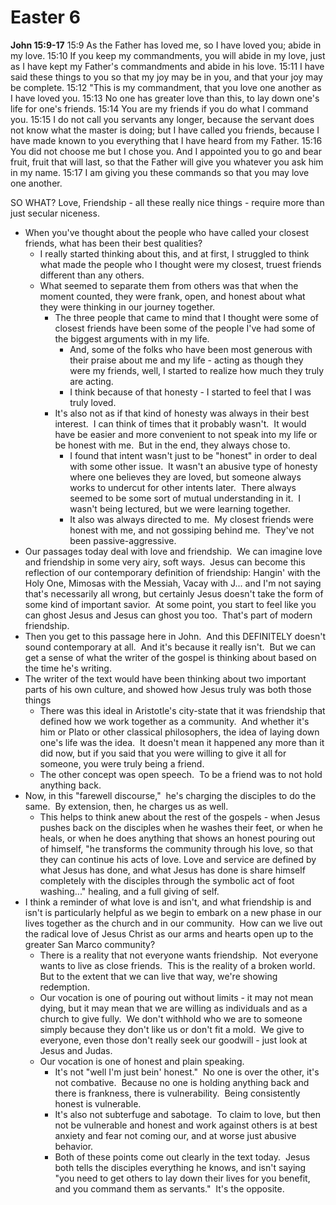 # Easter 6

**John 15:9-17**
15:9 As the Father has loved me, so I have loved you; abide in my love.
15:10 If you keep my commandments, you will abide in my love, just as I have kept my Father's commandments and abide in his love.
15:11 I have said these things to you so that my joy may be in you, and that your joy may be complete.
15:12 "This is my commandment, that you love one another as I have loved you.
15:13 No one has greater love than this, to lay down one's life for one's friends.
15:14 You are my friends if you do what I command you.
15:15 I do not call you servants any longer, because the servant does not know what the master is doing; but I have called you friends, because I have made known to you everything that I have heard from my Father.
15:16 You did not choose me but I chose you. And I appointed you to go and bear fruit, fruit that will last, so that the Father will give you whatever you ask him in my name.
15:17 I am giving you these commands so that you may love one another.

SO WHAT? Love, Friendship - all these really nice things - require more than just secular niceness.

* When you've thought about the people who have called your closest friends, what has been their best qualities?
	* I really started thinking about this, and at first, I struggled to think what made the people who I thought were my closest, truest friends different than any others.
	* What seemed to separate them from others was that when the moment counted, they were frank, open, and honest about what they were thinking in our journey together.
		* The three people that came to mind that I thought were some of closest friends have been some of the people I've had some of the biggest arguments with in my life.
			* And, some of the folks who have been most generous with their praise about me and my life - acting as though they were my friends, well, I started to realize how much they truly are acting.
			* I think because of that honesty - I started to feel that I was truly loved.
		* It's also not as if that kind of honesty was always in their best interest.  I can think of times that it probably wasn't.  It would have be easier and more convenient to not speak into my life or be honest with me.  But in the end, they always chose to.
			* I found that intent wasn't just to be "honest" in order to deal with some other issue.  It wasn't an abusive type of honesty where one believes they are loved, but someone always works to undercut for other intents later.  There always seemed to be some sort of mutual understanding in it.  I wasn't being lectured, but we were learning together.
			* It also was always directed to me.  My closest friends were honest with me, and not gossiping behind me.  They've not been passive-aggressive. 
* Our passages today deal with love and friendship.  We can imagine love and friendship in some very airy, soft ways.  Jesus can become this reflection of our contemporary definition of friendship: Hangin' with the Holy One, Mimosas with the Messiah, Vacay with J... and I'm not saying that's necessarily all wrong, but certainly Jesus doesn't take the form of some kind of important savior.  At some point, you start to feel like you can ghost Jesus and Jesus can ghost you too.  That's part of modern friendship.
* Then you get to this passage here in John.  And this DEFINITELY doesn't sound contemporary at all.  And it's because it really isn't.  But we can get a sense of what the writer of the gospel is thinking about based on the time he's writing.
* The writer of the text would have been thinking about two important parts of his own culture, and showed how Jesus truly was both those things
	* There was this ideal in Aristotle's city-state that it was friendship that defined how we work together as a community.  And whether it's him or Plato or other classical philosophers, the idea of laying down one's life was the idea.  It doesn't mean it happened any more than it did now, but if you said that you were willing to give it all for someone, you were truly being a friend.
	* The other concept was open speech.  To be a friend was to not hold anything back. 
* Now, in this "farewell discourse,"  he's charging the disciples to do the same.  By extension, then, he charges us as well.
	* This helps to think anew about the rest of the gospels - when Jesus pushes back on the disciples when he washes their feet, or when he heals, or when he does anything that shows an honest pouring out of himself, "he transforms the community through his love, so that they can continue his acts of love. Love and service are defined by what Jesus has done, and what Jesus has done is share himself completely with the disciples through the symbolic act of foot washing..." healing, and a full giving of self.
* I think a reminder of what love is and isn't, and what friendship is and isn't is particularly helpful as we begin to embark on a new phase in our lives together as the church and in our community.  How can we live out the radical love of Jesus Christ as our arms and hearts open up to the greater San Marco community?
	* There is a reality that not everyone wants friendship.  Not everyone wants to live as close friends.  This is the reality of a broken world.  But to the extent that we can live that way, we're showing redemption.
	* Our vocation is one of pouring out without limits - it may not mean dying, but it may mean that we are willing as individuals and as a church to give fully.  We don't withhold who we are to someone simply because they don't like us or don't fit a mold.  We give to everyone, even those don't really seek our goodwill - just look at Jesus and Judas.
	* Our vocation is one of honest and plain speaking.
		* It's not "well I'm just bein' honest."  No one is over the other, it's not combative.  Because no one is holding anything back and there is frankness, there is vulnerability.  Being consistently honest is vulnerable. 
		* It's also not subterfuge and sabotage.  To claim to love, but then not be vulnerable and honest and work against others is at best anxiety and fear not coming our, and at worse just abusive behavior. 
		* Both of these points come out clearly in the text today.  Jesus both tells the disciples everything he knows, and isn't saying "you need to get others to lay down their lives for you benefit, and you command them as servants."  It's the opposite.
